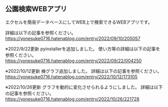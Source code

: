 ## 公園検索WEBアプリ

エクセルを簡易データベースにしてWEB上で検索できるWEBアプリです。

詳細は以下の記事を参照ください。
https://yonesuke0716.hatenablog.com/entry/2022/09/10/205057

※2022/9/22更新
pyinstallerを追加しました。
使い方等の詳細は以下の記事を参照ください。
https://yonesuke0716.hatenablog.com/entry/2022/09/22/004250

※2022/10/12更新
棒グラフ追加しました。
詳細は以下の記事を参照ください。
https://yonesuke0716.hatenablog.com/entry/2022/10/12/173105

※2022/10/26更新
グラフを動的に変化させられるようにしました。
詳細は以下の記事を参照ください。
https://yonesuke0716.hatenablog.com/entry/2022/10/26/221728
